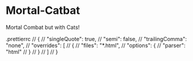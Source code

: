 # Mortal-Catbat
Mortal Combat but with Cats!



.prettierrc
// {
//  "singleQuote": true,
//   "semi": false,
//   "trailingComma": "none",
//   "overrides": [
//     {
//       "files": "*.html",
//       "options": {
//         "parser": "html"
//       }
//     }
//   ]
// }